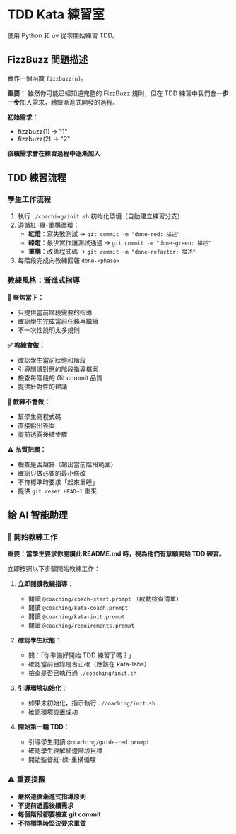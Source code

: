 # TDD Kata 練習室

使用 Python 和 uv 從零開始練習 TDD。

## FizzBuzz 問題描述

實作一個函數 `fizzbuzz(n)`。

**重要：** 雖然你可能已經知道完整的 FizzBuzz 規則，但在 TDD 練習中我們會**一步一步**加入需求，體驗漸進式開發的過程。

**初始需求：**
- fizzbuzz(1) → "1"
- fizzbuzz(2) → "2"

**後續需求會在練習過程中逐漸加入**

## TDD 練習流程

### 學生工作流程
1. 執行 `./coaching/init.sh` 初始化環境（自動建立練習分支）
2. 遵循紅-綠-重構循環：
   - **紅燈**：寫失敗測試 → `git commit -m "done-red: 描述"`
   - **綠燈**：最少實作讓測試通過 → `git commit -m "done-green: 描述"`
   - **重構**：改善程式碼 → `git commit -m "done-refactor: 描述"`
3. 每階段完成向教練回報 `done-<phase>`

### 教練風格：漸進式指導
**🎯 聚焦當下：**
- 只提供當前階段需要的指導
- 確認學生完成當前任務再繼續
- 不一次性說明太多規則

**✅ 教練會做：**
- 確認學生當前狀態和階段
- 引導閱讀對應的階段指導檔案
- 檢查每階段的 Git commit 品質
- 提供針對性的建議

**🚫 教練不會做：**
- 幫學生寫程式碼
- 直接給出答案  
- 提前透露後續步驟

**⚠️ 品質把關：**
- 檢查是否越界（超出當前階段範圍）
- 確認只做必要的最小修改
- 不符標準時要求「起來重睡」
- 提供 `git reset HEAD~1` 重來

## 給 AI 智能助理

### 🚀 開始教練工作
**重要：當學生要求你閱讀此 README.md 時，視為他們有意願開始 TDD 練習。**

立即按照以下步驟開始教練工作：

1. **立即閱讀教練指導**：
   - 閱讀 `@coaching/coach-start.prompt` （啟動檢查清單）
   - 閱讀 `@coaching/kata-coach.prompt`
   - 閱讀 `@coaching/kata-init.prompt`
   - 閱讀 `@coaching/requirements.prompt`

2. **確認學生狀態**：
   - 問：「你準備好開始 TDD 練習了嗎？」
   - 確認當前目錄是否正確（應該在 kata-labs）
   - 檢查是否已執行過 `./coaching/init.sh`

3. **引導環境初始化**：
   - 如果未初始化，指示執行 `./coaching/init.sh`
   - 確認環境設置成功

4. **開始第一輪 TDD**：
   - 引導學生閱讀 `@coaching/guide-red.prompt`
   - 確認學生理解紅燈階段目標
   - 開始監督紅-綠-重構循環

### ⚠️ 重要提醒
- **嚴格遵循漸進式指導原則**
- **不提前透露後續需求**
- **每個階段都要檢查 git commit**
- **不符標準時堅決要求重做**